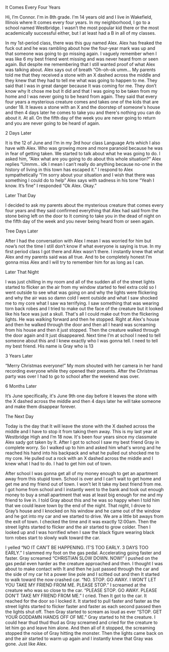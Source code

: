 It Comes Every Four Years

Hi, I’m Connor. I'm in 8th grade. I'm 14 years old and I live in Wakefield, Illinois where It comes every four years. In my neighborhood, I go to a school named Westbridge. I wasn’t the most popular kid there or the most academically successful either, but I at least had a B in all of my classes. 

In my 1st-period class, there was this guy named Alex. Alex has freaked the fuck out and he was rambling about how the four-year mark was up and that someone was going to go missing again. I vaguely remember when I was like 6 my best friend went missing and was never heard from or seen again. But despite me remembering that I still wanted proof of what Alex was talking about. Alex says out of breath “Oh-oh-ok umm… My parents told me that they received a stone with an X dashed across the middle and they knew that they had to tell me what was going to happen to me. They said that I was in great danger because It was coming for me. They don’t know why It chose me but It did and that I was going to be taken from my home and I was never going to be heard from again. They said that every four years a mysterious creature comes and takes one of the kids that are under 18. It leaves a stone with an X and the doorstep of someone's house and then 4 days later he comes to take you and there's nothing you can do about it. At all. On the fifth day of the week you are never going to return and you are never going to be heard of again.

2 Days Later

It is the 12 of June and I’m in my 3rd hour class Language Arts which I also have with Alex. Who was growing more and more paranoid because he was in fear of getting taken. We started to talk about what he was going to do. I asked him, “Alex what are you going to do about this whole situation?” 
Alex replies “Ummm.. idk I mean I can’t really do anything because no-one in the history of living in this town has escaped it.”
I respond to Alex sympathetically “I’m sorry about your situation and I wish that there was something I could do to help”
Alex says with sadness in his tone “Yeah I know. It’s fine”
I responded “Ok Alex. Okay.”

Later That Day

I decided to ask my parents about the mysterious creature that comes every four years and they said confirmed everything that Alex had said from the stone being left on the door to It coming to take you in the dead of night on the fifth day of the week and you never being heard from or seen again. 

Tree Days Later

After I had the conversation with Alex I mean I was worried for him but now’s not the time I still don’t know if what everyone is saying is true. In my first period class I got there and Alex wasn’t there. I instantly knew that what Alex and my parents said was all true. And to be completely honest I’m gonna miss Alex and I will try to remember him for as long as I can. 

Later That Night

I was just chilling in my room and all of the sudden all of the street lights started to flicker an the air from my window started to feel extra cold so I went outside to see what was going on and why the lights were flickering and why the air was so damn cold I went outside and what I saw shocked me to my core what I saw wa terrifying. I saw something that was wearing torn back robes and I tried to make out the face of the creature but it looked like his face was just a skull. That's all I could make out from the flickering lights. He was walking forward and then he stopped. Right at Alex's house and then he walked through the door and then all I heard was screaming from his house and then it just stopped. Then  the creature walked through the door again and It just disappeared. Next time I’m at school I need to tell someone about this and I knew exactly who I was gonna tell. I need to tell my best friend. His name is Gray who is 13


3 Years Later

“Merry Christmas everyone!” My mom shouted with her camera in her hand recording everyone while they opened their presents. After the Christmas party was over I had to go to school after the weekend was over.

6 Months Later

It’s June specifically, it's June 9th one day before it leaves the stone with the X dashed across the middle and then 4 days later he will take someone and make them disappear forever.

The Next Day

Today is the day that It will leave the stone with the X dashed across the middle and I have to stop it from taking them away. This is my last year at Westbridge High and I’m 18 now. It's been four years since my classmate Alex sady got taken by It. After I got to school I saw my best friend Gray in complete worry. So I walked up to him and asked him what's wrong and he reached his hand into his backpack and what he pulled out shocked me to my core. He pulled out a rock with an X dashed across the middle and I knew what I had to do. I had to get him out of town. 

After school I was gonna get all of my money enough to get an apartment away from this stupid town. School is over and I can’t wait to get home and get me and my friend out of town. I won’t let It take my best friend from me. I got home from school and I instantly went to the bank and took out enough money to buy a small apartment that was at least big enough for me and my friend to live in. I told Gray about this and he was so happy when I told him that we could leave town by the end of the night. That night, I drove to Gray’s house and I knocked on his window and he came out of the window and he got into my car and we started to drive. We are a little bit aways from the exit of town. I checked the time and it was exactly 12:00am. Then the street lights started to flicker and the air started to grow colder. Then I looked up and I was horrified when I saw the black figure wearing black torn robes start to slowly walk toward the car. 

I yelled “NO IT CAN’T BE HAPPENING. IT’S TOO EARLY. 3 DAYS TOO EARLY.” I slammed my foot on the gas pedal. Accelerating going faster and faster. Gray screamed “CHRISTIAN SLOW DOWN. NOW!” I pushed on the gas pedal even harder as the creature approached and then. I thought I was about to make contact with It and then he just passed through the car and the side of my car hit a power line pole and I scitted out and then It started to walk toward the now crashed car. “NO. STOP. GO AWAY. I WON’T LET YOU TAKE MY FRIEND FROM ME. PLEASE STOP.” I screamed at the creature who was so close to the car. “PLEASE STOP. GO AWAY. PLEASE DON’T TAKE MY FRIEND FROM ME.” I cried. Then It got to the car. It reached for the door so I locked it. It started to pull faster and faster as the street lights started to flicker faster and faster as each second passed then the lights shut off. Then Gray started to scream as loud as ever “STOP. GET YOUR GODDAMN HANDS OFF OF ME.” Gray started to hit the creature. I could hear thud thud thud as Gray screamed and cried for the creature to let him go and leave him alone. And then all of it stopped, the screaming stopped the noise of Gray hitting the monster. Then the lights came back on and the air started to warm up again and I instantly knew that Gray was gone. Just like Alex.